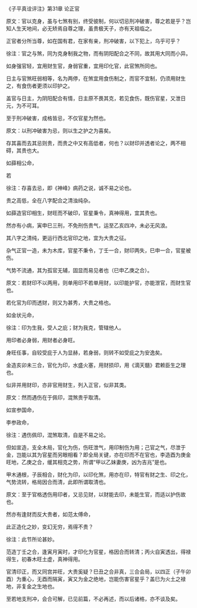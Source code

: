 《子平真诠评注》第31章 论正官

原文：官以克身，虽与七煞有别，终受彼制，何以切忌刑冲破害，尊之若是乎？岂知人生天地间，必无矫焉自尊之理，虽贵极天子，亦有天祖临之。

正官者分所当尊，如在国有君，在家有亲，刑冲破害，以下犯上，乌乎可乎？

徐注：官之与煞，同为克身制我之物，而有阴阳配合之不同，故其用大同而小异。

如身强官轻，宜用财生官，身弱官重，宜用印化官，此官煞所同也。

日主与官煞旺弱相等，名为两停，在煞宜用食伤制之，而官不宜制，仍须用财生之，有食伤者更须以印护之。

盖官与日主，为阴阳配合有情，日主原不畏其克，若见食伤，既伤官星，又泄日元，为不可耳。

至于刑冲破害，成格皆忌，不仅官星为然也。

原文：以刑冲破害为忌，则以生之护之为喜矣。

存其喜而去其忌则贵，而贵之中又有高低者，何也？以财印并透者论之，两不相碍，其贵也大。

如薛相公命，

若

徐注：存喜去忌，即《神峰》病药之说，诚不易之论也。

贵之高低，全在八字配合之清浊纯杂。

如薛造官印相生，财旺而不破印，官星秉令，真神得用，宜其贵也。

然亦有小病，寅申巳三刑，不免刑伤贵气，运至乙亥四冲，未必无风浪。

其八字之清纯，更运行西北官印之地，宜为大贵之征。

杂气正官一造，未为木库，官星不秉令，丁壬一合，财印两失，巳申一合，官星被伤。

气势不流通，其为孤官无辅，固显而易见者也（巳申乙庚之合）。

原文：若财印不以两用，则单用印不若单用财，以印能护官，亦能泄官，而财生官也。

若化官为印而透财，则又为甚秀，大贵之格也。

如金状元命，

徐注：印为生我，受人之庇；财为我克，管辖他人。

用印者必身弱，用财者必身旺。

身旺任事，自较受庇于人为显赫，若身弱，则转不如受庇之为安逸矣。

金造亥卯未三合，官化为印，水盛火塞，用财损印，用《滴天髓》君赖臣生之理也。

似非并用财印，亦非官用财生，列入正官，似非其类。

原文：然而遇伤在于佩印，混煞贵乎取清。

如宣参国命，

李参政命，

徐注：遇伤佩印，混煞取清，自是不易之论。

但如宣造，支全木局，官化为伤，伤旺泄气，用印制伤为用；己官之气，尽泄于金，岂能以其为官星而另眼相看？即全局关键，亦在印而不在官也，李造酉为庚金旺地，乙庚之合，缓其相克之势，所谓“甲以乙妹妻庚，凶为吉兆”是也。

甲木通根，子辰相合，财化为印，以印化煞，用亦在印，特官有财之生、印之化，气势流转，格局因合而清，此即所谓取清也。

原文：至于官格透伤用印者，又忌见财，以财能去印，未能生官，而适以护伤故也。

然亦有逢财而反大贵者，如范太傅命，

此正造化之妙，变幻无穷，焉得不贵？

徐注：此节所论甚妙。

范造丁壬之合，逢寅月寅时，才印化为官星，格因合而转清；丙火自寅透出，得禄得生，初春木旺土虚，真神得用。

官清印正，而又同宫并旺，大贵奚疑？巳丑之合非真，三合会局，以四正（子午卯酉）为重心，无酉而隔寅，寅又为金之绝地，岂能伤害官星乎？盖巳为火土之禄地，非复金之生地也。

至若地支刑冲，会合可解，已见前篇，不必再述，而以后诸格，亦不谈及矣。

